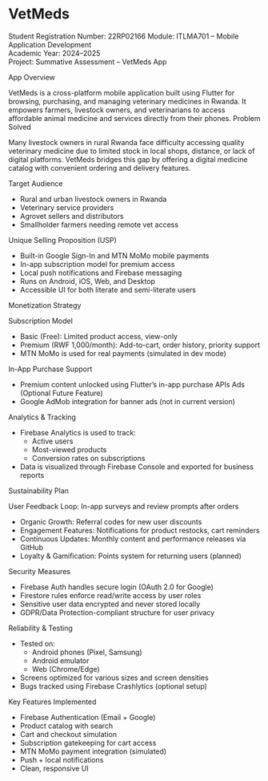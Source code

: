 # VetMeds

Student Registration Number: 22RP02166 
Module: ITLMA701 – Mobile Application Development  
Academic Year: 2024–2025  
Project: Summative Assessment – VetMeds App

 App Overview

VetMeds is a cross-platform mobile application built using Flutter for browsing, purchasing, and managing veterinary medicines in Rwanda. It empowers farmers, livestock owners, and veterinarians to access affordable animal medicine and services directly from their phones.
 Problem Solved

Many livestock owners in rural Rwanda face difficulty accessing quality veterinary medicine due to limited stock in local shops, distance, or lack of digital platforms. VetMeds bridges this gap by offering a digital medicine catalog with convenient ordering and delivery features.

Target Audience

- Rural and urban livestock owners in Rwanda  
- Veterinary service providers  
- Agrovet sellers and distributors  
- Smallholder farmers needing remote vet access

Unique Selling Proposition (USP)

- Built-in Google Sign-In and MTN MoMo mobile payments  
- In-app subscription model for premium access  
- Local push notifications and Firebase messaging  
- Runs on Android, iOS, Web, and Desktop  
- Accessible UI for both literate and semi-literate users

Monetization Strategy

 Subscription Model
- Basic (Free): Limited product access, view-only
- Premium (RWF 1,000/month): Add-to-cart, order history, priority support
- MTN MoMo is used for real payments (simulated in dev mode)

In-App Purchase Support
- Premium content unlocked using Flutter’s in-app purchase APIs
Ads (Optional Future Feature)
- Google AdMob integration for banner ads (not in current version)

Analytics & Tracking

- Firebase Analytics is used to track:
  - Active users
  - Most-viewed products
  - Conversion rates on subscriptions
- Data is visualized through Firebase Console and exported for business reports

 Sustainability Plan

User Feedback Loop: In-app surveys and review prompts after orders
- Organic Growth: Referral codes for new user discounts
- Engagement Features: Notifications for product restocks, cart reminders
- Continuous Updates: Monthly content and performance releases via GitHub
- Loyalty & Gamification: Points system for returning users (planned)

 Security Measures

- Firebase Auth handles secure login (OAuth 2.0 for Google)
- Firestore rules enforce read/write access by user roles
- Sensitive user data encrypted and never stored locally
- GDPR/Data Protection-compliant structure for user privacy

 Reliability & Testing

- Tested on:
  - Android phones (Pixel, Samsung)
  - Android emulator
  - Web (Chrome/Edge)
- Screens optimized for various sizes and screen densities
- Bugs tracked using Firebase Crashlytics (optional setup)

 Key Features Implemented

- Firebase Authentication (Email + Google)
- Product catalog with search
- Cart and checkout simulation
- Subscription gatekeeping for cart access
- MTN MoMo payment integration (simulated)
- Push + local notifications
- Clean, responsive UI

 

